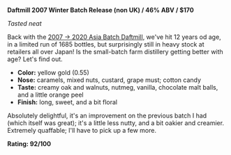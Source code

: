 **Daftmill 2007 Winter Batch Release (non UK) / 46% ABV / $170**

*Tasted neat*

Back with the [2007 -> 2020 Asia Batch Daftmill](https://www.whiskybase.com/whiskies/whisky/150037/daftmill-2007), we've hit 12 years od age, in a limited run of 1685 bottles, but surprisingly still in heavy stock at retailers all over Japan!  Is the small-batch farm distillery getting better with age?  Let's find out.

* **Color:** yellow gold (0.55)
* **Nose:** caramels, mixed nuts, custard, grape must; cotton candy
* **Taste:** creamy oak and walnuts, nutmeg, vanilla, chocolate malt balls, and a little orange peel 
* **Finish:** long, sweet, and a bit floral

Absolutely delightful, it's an improvement on the previous batch I had (which itself was great); it's a little less nutty, and a bit oakier and creamier.  Extremely quaffable; I'll have to pick up a few more.

**Rating: 92/100**